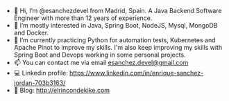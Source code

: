 - 👋 Hi, I’m @esanchezdevel from Madrid, Spain. A Java Backend Software Engineer with more than 12 years of experience.
- 👀 I’m mostly interested in Java, Spring Boot, NodeJS, Mysql, MongoDB and Docker.
- 🌱 I’m currently practicing Python for automation tests, Kubernetes and Apache Pinot to improve my skills. I'm also keep improving my skills with Spring Boot and Devops working in some personal projects.
- 📫 You can contact me via email esanchez.devel@gmail.com
- :computer: Linkedin profile: https://www.linkedin.com/in/enrique-sanchez-jordan-703b3163/
- 📰 Blog: http://elrincondekike.com

<!---
esanchezdevel/esanchezdevel is a ✨ special ✨ repository because its `README.md` (this file) appears on your GitHub profile.
You can click the Preview link to take a look at your changes.
--->
